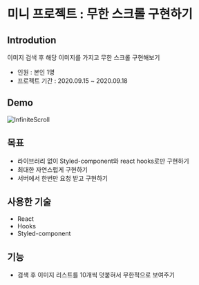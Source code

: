 # 미니 프로젝트 : 무한 스크롤 구현하기

## Introdution
이미지 검색 후 해당 이미지를 가지고 무한 스크롤 구현해보기
- 인원 : 본인 1명
- 프로젝트 기간 : 2020.09.15 ~ 2020.09.18

## Demo
![InfiniteScroll](https://user-images.githubusercontent.com/47416686/93573464-1f316280-f9d2-11ea-8316-00da81781bc8.gif)

## 목표
- 라이브러리 없이 Styled-component와 react hooks로만 구현하기
- 최대한 자연스럽게 구현하기
- 서버에서 한번만 요청 받고 구현하기


## 사용한 기술
- React
- Hooks
- Styled-component


## 기능
- 검색 후 이미지 리스트를 10개씩 덧붙혀서 무한적으로 보여주기
